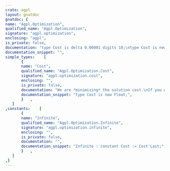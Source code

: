 ```yaml
---
crate: agpl
layout: gnatdoc
gnatdoc: {
name: "Agpl.Optimization",
qualified_name: "Agpl.Optimization",
signature: "agpl.optimization",
enclosing: "agpl",
is_private: false,
documentation: "type Cost is delta 0.00001 digits 18;\ntype Cost is new Long_Float;",
documentation_snippet: "",
simple_types:    [
       {
       name: "Cost",
       qualified_name: "Agpl.Optimization.Cost",
       signature: "agpl.optimization.cost",
       enclosing: "",
       is_private: false,
       documentation: "We are *minimizing* the solution cost.\nIf you want ot maximize an utility function, simply negate your function.",
       documentation_snippet: "type Cost is new Float;",
       }   ,
   ]
,constants:    [
       {
       name: "Infinite",
       qualified_name: "Agpl.Optimization.Infinite",
       signature: "agpl.optimization.infinite",
       enclosing: "",
       is_private: false,
       documentation: "",
       documentation_snippet: "Infinite : constant Cost := Cost'Last;",
       }   ,
   ]
,}
---
```

